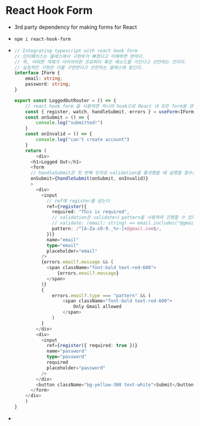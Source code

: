 # React Hook Form

- 3rd party dependency for making forms for React

- `npm i react-hook-form`

- ```typescript
  // Integrating typescript with react hook form
  // 인터페이스는 클래스에서 구현부가 빠졌다고 이해하면 편하다. 
  // 즉, 어떠한 객체가 이러이러한 프로퍼티 혹은 메소드를 가진다고 선언하는 것이다. 
  // 실질적인 구현은 이를 구현한다고 선언하는 클래스에 맡긴다.
  interface IForm {
      email: string;
      password: string;
  }
  
  export const LoggedOutRouter = () => {
      // react hook form 을 사용하면 하나의 hook으로 React 내 모든 form을 관리할 수 있게 된다
      const { register, watch, handleSubmit, errors } = useForm<IForm>()
      const onSubmit = () => {
          console.log("submitted!")
      }
      const onInvalid = () => {
          console.log("can't create account")
      }
      return (
          <div>
        <h1>Logged Out</h1>
        <form 
        // handleSubmit은 첫 번째 인자로 validation을 통과했을 때 실행할 함수를 받고, 두 번째 인자로 실패했을 때 실행할 함수를 받는다
        onSubmit={handleSubmit(onSubmit, onInvalid)}
        >
          <div>
            <input
              // ref에 register를 담는다
              ref={register({
                required: "This is required",
                // validation은 validate나 pattern을 사용하여 진행할 수 있다
                // validate: (email: string) => email.includes("@gmail.com")
                pattern: /^[A-Za-z0-9._%+-]+@gmail.com$/,
              })}
              name="email"
              type="email"
              placeholder="email"
            />
            {errors.email?.message && (
              <span className="font-bold text-red-600">
                  {errors.email?.message}
              </span>
            )}
            {
                errors.email?.type === "pattern" && (
                    <span className="font-bold text-red-600">
                        Only Gmail allowed
                    </span>
                )
            }
          </div>
          <div>
            <input
              ref={register({ required: true })}
              name="password"
              type="password"
              required
              placeholder="password"
            />
          </div>
          <button className="bg-yellow-300 text-white">Submit</button>
        </form>
      </div>
      )
  }
  ```

- 